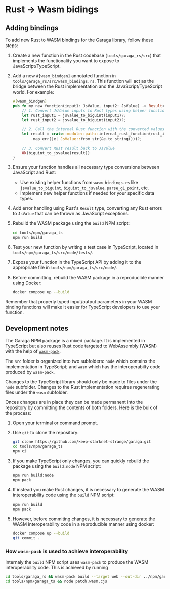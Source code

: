 # Rust -> Wasm bidings

## Adding bindings

To add new Rust to WASM bindings for the Garaga library, follow these steps:

1. Create a new function in the Rust codebase (`tools/garaga_rs/src`) that implements the functionality you want to expose to JavaScript/TypeScript.

2. Add a new `#[wasm_bindgen]` annotated function in `tools/garaga_rs/src/wasm_bindings.rs`. This function will act as the bridge between the Rust implementation and the JavaScript/TypeScript world. For example:

   ```rust
   #[wasm_bindgen]
   pub fn my_new_function(input1: JsValue, input2: JsValue) -> Result<JsValue, JsValue> {
       // 1. Convert JsValue inputs to Rust types using helper functions like jsvalue_to_biguint
       let rust_input1 = jsvalue_to_biguint(input1)?;
       let rust_input2 = jsvalue_to_biguint(input2)?;
       
       // 2. Call the internal Rust function with the converted values
       let result = crate::module::path::internal_rust_function(rust_input1, rust_input2)
           .map_err(|e| JsValue::from_str(&e.to_string()))?;
       
       // 3. Convert Rust result back to JsValue
       Ok(biguint_to_jsvalue(result))
   }
   ```

3. Ensure your function handles all necessary type conversions between JavaScript and Rust:
   - Use existing helper functions from `wasm_bindings.rs` like `jsvalue_to_biguint`, `biguint_to_jsvalue`, `parse_g1_point`, etc.
   - Implement new helper functions if needed for your specific data types.

4. Add error handling using Rust's `Result` type, converting any Rust errors to `JsValue` that can be thrown as JavaScript exceptions.

5. Rebuild the WASM package using the `build` NPM script:
   ```bash
   cd tools/npm/garaga_ts
   npm run build
   ```

6. Test your new function by writing a test case in TypeScript, located in `tools/npm/garaga_ts/src/node/tests/`.

7. Expose your function in the TypeScript API by adding it to the appropriate file in `tools/npm/garaga_ts/src/node/`.

8. Before committing, rebuild the WASM package in a reproducible manner using Docker:
   ```bash
   docker compose up --build
   ```

Remember that properly typed input/output parameters in your WASM binding functions will make it easier for TypeScript developers to use your function.

## Development notes

The Garaga NPM package is a mixed package. It is implemented in TypeScript but also reuses Rust code targeted to WebAssembly (WASM) with the help of [`wasm-pack`](https://rustwasm.github.io/wasm-pack/).

The `src` folder is organized into two subfolders: `node` which contains the implementation in TypeScript; and `wasm` which has the interoperabilty code produced by `wasm-pack`.

Changes to the TypeScript library should only be made to files under the `node` subfolder. Changes to the Rust implementation requires regenerating files under the `wasm` subfolder.

Onces changes are in place they can be made permanent into the repository by committing the contents of both folders. Here is the bulk of the process:

1. Open your terminal or command prompt.
2.  Use `git` to clone the repository:

    ```bash
    git clone https://github.com/keep-starknet-strange/garaga.git
    cd tools/npm/garaga_ts
    npm ci
    ```
3.  If you make TypeScript only changes, you can quickly rebuild the package using the `build:node` NPM script:

    ```bash
    npm run build:node
    npm pack
    ```
4.  If instead you make Rust changes, it is necessary to generate the WASM interoperability code using the `build` NPM script:

    ```bash
    npm run build
    npm pack
    ```
5.  However, before commiting changes, it is necessary to generate the WASM interoperability code in a reproducible manner using docker:

    ```bash
    docker compose up --build
    git commit .
    ```

### How `wasm-pack` is used to achieve interoperability

Internaly the `build` NPM script uses `wasm-pack` to produce the WASM interoperability code. This is achieved by running

```bash
cd tools/garaga_rs && wasm-pack build --target web --out-dir ../npm/garaga_ts/src/wasm/pkg --release --no-default-features
cd tools/npm/garaga_ts && node patch.wasm.cjs
```
